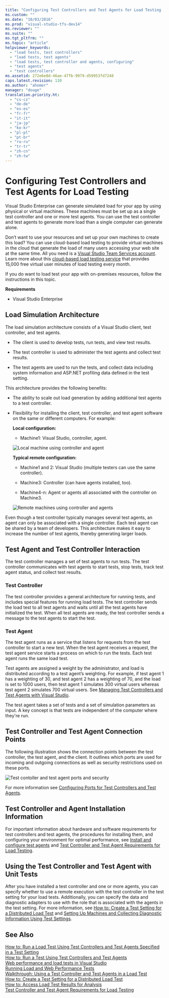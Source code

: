 ```yaml
---
title: "Configuring Test Controllers and Test Agents for Load Testing | testtitle"
ms.custom: ""
ms.date: "10/03/2016"
ms.prod: "visual-studio-tfs-dev14"
ms.reviewer: ""
ms.suite: ""
ms.tgt_pltfrm: ""
ms.topic: "article"
helpviewer_keywords: 
  - "load tests, test controllers"
  - "load tests, test agents"
  - "load tests, test controller and agents, configuring"
  - "test agents"
  - "test controllers"
ms.assetid: 272e6e8d-46ae-47fb-9979-d59953fd7248
caps.latest.revision: 110
ms.author: "ahomer"
manager: "douge"
translation.priority.ht: 
  - "cs-cz"
  - "de-de"
  - "es-es"
  - "fr-fr"
  - "it-it"
  - "ja-jp"
  - "ko-kr"
  - "pl-pl"
  - "pt-br"
  - "ru-ru"
  - "tr-tr"
  - "zh-cn"
  - "zh-tw"
---
```

# Configuring Test Controllers and Test Agents for Load Testing
Visual Studio Enterprise can generate simulated load for your app by using physical or virtual machines. These machines must be set up as a single test controller and one or more test agents. You can use the test controller and test agents to generate more load than a single computer can generate alone.  
  
 Don’t want to use your resources and set up your own machines to create this load? You can use cloud-based load testing to provide virtual machines in the cloud that generate the load of many users accessing your web site at the same time. All you need is a [Visual Studio Team Services account](http://go.microsoft.com/fwlink/?LinkId=307137). Learn more about this [cloud-based load testing service](http://go.microsoft.com/fwlink/?LinkID=317257) that provides 15,000 free virtual user minutes of load testing every month.  
  
 If you do want to load test your app with on-premises resources, follow the instructions in this topic.  
  
 **Requirements**  
  
-   Visual Studio Enterprise  
  
## Load Simulation Architecture  
 The load simulation architecture consists of a Visual Studio client, test controller, and test agents.  
  
-   The client is used to develop tests, run tests, and view test results.  
  
-   The test controller is used to administer the test agents and collect test results.  
  
-   The test agents are used to run the tests, and collect data including system information and ASP.NET profiling data defined in the test setting.  
  
 This architecture provides the following benefits:  
  
-   The ability to scale out load generation by adding additional test agents to a test controller.  
  
-   Flexibility for installing the client, test controller, and test agent software on the same or different computers. For example:  
  
     **Local configuration:**  
  
    -   Machine1: Visual Studio, controller, agent.  
  
     ![Local machine using controller and agent](../test/media/ltest_configa.png "LTest_ConfigA")  
  
     **Typical remote configuration:**  
  
    -   Machine1 and 2: Visual Studio (multiple testers can use the same controller).  
  
    -   Machine3: Controller (can have agents installed, too).  
  
    -   Machine4-n: Agent or agents all associated with the controller on Machine3.  
  
     ![Remote machines using controller and agents](../test/media/ltest_configb.png "LTest_ConfigB")  
  
 Even though a test controller typically manages several test agents, an agent can only be associated with a single controller. Each test agent can be shared by a team of developers. This architecture makes it easy to increase the number of test agents, thereby generating larger loads.  
  
## Test Agent and Test Controller Interaction  
 The test controller manages a set of test agents to run tests. The test controller communicates with test agents to start tests, stop tests, track test agent status, and collect test results.  
  
### Test Controller  
 The test controller provides a general architecture for running tests, and includes special features for running load tests. The test controller sends the load test to all test agents and waits until all the test agents have initialized the test. When all test agents are ready, the test controller sends a message to the test agents to start the test.  
  
### Test Agent  
 The test agent runs as a service that listens for requests from the test controller to start a new test. When the test agent receives a request, the test agent service starts a process on which to run the tests. Each test agent runs the same load test.  
  
 Test agents are assigned a weight by the administrator, and load is distributed according to a test agent’s weighting. For example, if test agent 1 has a weighting of 30, and test agent 2 has a weighting of 70, and the load is set to 1000 users, then test agent 1 simulates 300 virtual users whereas test agent 2 simulates 700 virtual users. See [Managing Test Controllers and Test Agents with Visual Studio](../test/managing-test-controllers-and-test-agents-with-visual-studio.md).  
  
 The test agent takes a set of tests and a set of simulation parameters as input. A key concept is that tests are independent of the computer where they're run.  
  
## Test Controller and Test Agent Connection Points  
 The following illustration shows the connection points between the test controller, the test agent, and the client. It outlines which ports are used for incoming and outgoing connections as well as security restrictions used on these ports.  
  
 ![Test contoller and test agent ports and security](../test/media/testcontrolleragentfirewall.png "TestControllerAgentFirewall")  
  
 For more information see [Configuring Ports for Test Controllers and Test Agents](../test/configuring-ports-for-test-controllers-and-test-agents.md).  
  
## Test Controller and Agent Installation Information  
 For important information about hardware and software requirements for test controllers and test agents, the procedures for installing them, and configuring your environment for optimal performance, see [Install and configure test agents](../test/install-and-configure-test-agents.md) and [Test Controller and Test Agent Requirements for Load Testing](../test/test-controller-and-test-agent-requirements-for-load-testing.md).  
  
## Using the Test Controller and Test Agent with Unit Tests  
 After you have installed a test controller and one or more agents, you can specify whether to use a remote execution with the test controller in the test setting for your load tests. Additionally, you can specify the data and diagnostic adapters to use with the role that is associated with the agents in the test setting. For more information, see [How to: Create a Test Setting for a Distributed Load Test](../test/how-to--create-a-test-setting-for-a-distributed-load-test.md) and [Setting Up Machines and Collecting Diagnostic Information Using Test Settings](../test/setting-up-machines-and-collecting-diagnostic-information-using-test-settings.md).  
  
## See Also  
 [How to: Run a Load Test Using Test Controllers and Test Agents Specified in a Test Setting](../test_notintoc/e08eb231-55b7-4d9c-9be5-4fe1051a12b7.md)   
 [How to: Run a Test Using Test Controllers and Test Agents](../test/how-to--run-a-test-using-test-controllers-and-test-agents.md)   
 [Web performance and load tests in Visual Studio](../test_notintoc/web-performance-and-load-tests-in-visual-studio.md)   
 [Running Load and Web Performance Tests](http://msdn.microsoft.com/en-us/a4fd686e-69ec-485d-a335-acf12348aa30)   
 [Walkthrough: Using a Test Controller and Test Agents in a Load Test](../test/walkthrough--using-a-test-controller-and-test-agents-in-a-load-test.md)   
 [How to: Create a Test Setting for a Distributed Load Test](../test/how-to--create-a-test-setting-for-a-distributed-load-test.md)   
 [How to: Access Load Test Results for Analysis](../test/how-to--access-load-test-results-for-analysis.md)   
 [Test Controller and Test Agent Requirements for Load Testing](../test/test-controller-and-test-agent-requirements-for-load-testing.md)